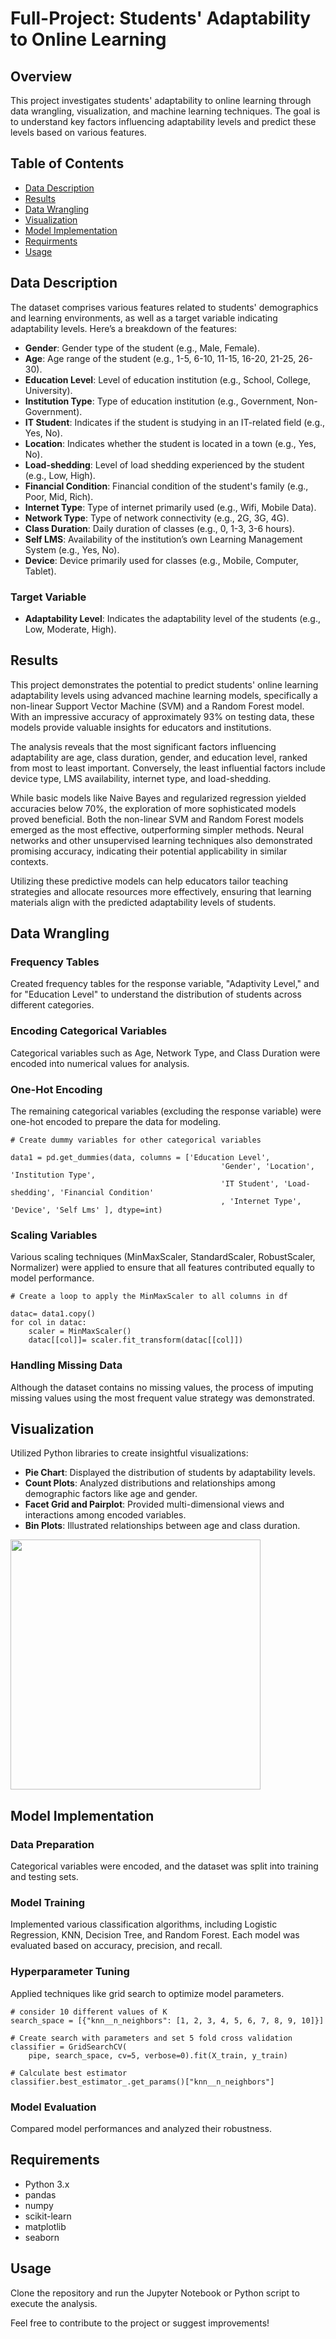 # Full-Project: Students' Adaptability to Online Learning

## Overview
This project investigates students' adaptability to online learning through data wrangling, visualization, and machine learning techniques. The goal is to understand key factors influencing adaptability levels and predict these levels based on various features.

## Table of Contents
- [Data Description](#data-description)
- [Results](#results)
- [Data Wrangling](#data-wrangling)
- [Visualization](#visualization)
- [Model Implementation](#model-implementation)
- [Requirments](#requirements)
- [Usage](#usage)

## Data Description
The dataset comprises various features related to students' demographics and learning environments, as well as a target variable indicating adaptability levels. Here’s a breakdown of the features:

- **Gender**: Gender type of the student (e.g., Male, Female).
- **Age**: Age range of the student (e.g., 1-5, 6-10, 11-15, 16-20, 21-25, 26-30).
- **Education Level**: Level of education institution (e.g., School, College, University).
- **Institution Type**: Type of education institution (e.g., Government, Non-Government).
- **IT Student**: Indicates if the student is studying in an IT-related field (e.g., Yes, No).
- **Location**: Indicates whether the student is located in a town (e.g., Yes, No).
- **Load-shedding**: Level of load shedding experienced by the student (e.g., Low, High).
- **Financial Condition**: Financial condition of the student's family (e.g., Poor, Mid, Rich).
- **Internet Type**: Type of internet primarily used (e.g., Wifi, Mobile Data).
- **Network Type**: Type of network connectivity (e.g., 2G, 3G, 4G).
- **Class Duration**: Daily duration of classes (e.g., 0, 1-3, 3-6 hours).
- **Self LMS**: Availability of the institution’s own Learning Management System (e.g., Yes, No).
- **Device**: Device primarily used for classes (e.g., Mobile, Computer, Tablet).

### Target Variable
- **Adaptability Level**: Indicates the adaptability level of the students (e.g., Low, Moderate, High).

## Results
This project demonstrates the potential to predict students' online learning adaptability levels using advanced machine learning models, specifically a non-linear Support Vector Machine (SVM) and a Random Forest model. With an impressive accuracy of approximately 93% on testing data, these models provide valuable insights for educators and institutions.

The analysis reveals that the most significant factors influencing adaptability are age, class duration, gender, and education level, ranked from most to least important. Conversely, the least influential factors include device type, LMS availability, internet type, and load-shedding.

While basic models like Naive Bayes and regularized regression yielded accuracies below 70%, the exploration of more sophisticated models proved beneficial. Both the non-linear SVM and Random Forest models emerged as the most effective, outperforming simpler methods. Neural networks and other unsupervised learning techniques also demonstrated promising accuracy, indicating their potential applicability in similar contexts.

Utilizing these predictive models can help educators tailor teaching strategies and allocate resources more effectively, ensuring that learning materials align with the predicted adaptability levels of students.

## Data Wrangling

### Frequency Tables
Created frequency tables for the response variable, "Adaptivity Level," and for "Education Level" to understand the distribution of students across different categories.

### Encoding Categorical Variables
Categorical variables such as Age, Network Type, and Class Duration were encoded into numerical values for analysis.

### One-Hot Encoding
The remaining categorical variables (excluding the response variable) were one-hot encoded to prepare the data for modeling.
```
# Create dummy variables for other categorical variables

data1 = pd.get_dummies(data, columns = ['Education Level', 
                                               'Gender', 'Location', 'Institution Type', 
                                               'IT Student', 'Load-shedding', 'Financial Condition'
                                               , 'Internet Type', 'Device', 'Self Lms' ], dtype=int)
```
### Scaling Variables
Various scaling techniques (MinMaxScaler, StandardScaler, RobustScaler, Normalizer) were applied to ensure that all features contributed equally to model performance.
```
# Create a loop to apply the MinMaxScaler to all columns in df

datac= data1.copy()
for col in datac:
    scaler = MinMaxScaler()
    datac[[col]]= scaler.fit_transform(datac[[col]])
```

### Handling Missing Data
Although the dataset contains no missing values, the process of imputing missing values using the most frequent value strategy was demonstrated.

## Visualization
Utilized Python libraries to create insightful visualizations:
- **Pie Chart**: Displayed the distribution of students by adaptability levels.
- **Count Plots**: Analyzed distributions and relationships among demographic factors like age and gender.
- **Facet Grid and Pairplot**: Provided multi-dimensional views and interactions among encoded variables.
- **Bin Plots**: Illustrated relationships between age and class duration.
<img src="https://raw.githubusercontent.com/RoryQo/Student-Online-Learning-Adaptability-Project/main/Graph1.jpg" width="400" />

## Model Implementation
### Data Preparation
Categorical variables were encoded, and the dataset was split into training and testing sets.

### Model Training
Implemented various classification algorithms, including Logistic Regression, KNN, Decision Tree, and Random Forest. Each model was evaluated based on accuracy, precision, and recall.

### Hyperparameter Tuning
Applied techniques like grid search to optimize model parameters.
```
# consider 10 different values of K
search_space = [{"knn__n_neighbors": [1, 2, 3, 4, 5, 6, 7, 8, 9, 10]}]

# Create search with parameters and set 5 fold cross validation
classifier = GridSearchCV(
    pipe, search_space, cv=5, verbose=0).fit(X_train, y_train)

# Calculate best estimator
classifier.best_estimator_.get_params()["knn__n_neighbors"]
```
### Model Evaluation
Compared model performances and analyzed their robustness.

## Requirements
- Python 3.x
- pandas
- numpy
- scikit-learn
- matplotlib
- seaborn

## Usage
Clone the repository and run the Jupyter Notebook or Python script to execute the analysis.

Feel free to contribute to the project or suggest improvements!
